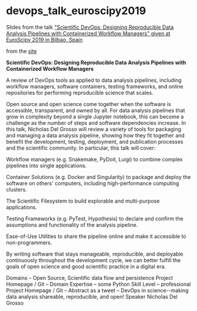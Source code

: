 # devops_talk_euroscipy2019
Slides from the talk ["Scientific DevOps: Designing Reproducible Data Analysis Pipelines with Containerized Workflow Managers" given at EuroScipy 2019 in Bilbao, Spain](https://www.youtube.com/watch?v=VldeBnFQ-Y8)

from the [site](https://pretalx.com/euroscipy-2019/talk/QVCFGE/)

**Scientific DevOps: Designing Reproducible Data Analysis Pipelines with Containerized Workflow Managers**

A review of DevOps tools as applied to data analysis pipelines, including workflow managers, software containers, testing frameworks, and online repositories for performing reproducible science that scales.

Open source and open science come together when the software is accessible, transparent, and owned by all. For data analysis pipelines that grow in complexity beyond a single Jupyter notebook, this can become a challenge as the number of steps and software dependencies increase. In this talk, Nicholas Del Grosso will review a variety of tools for packaging and managing a data analysis pipeline, showing how they fit together and benefit the development, testing, deployment, and publication processes and the scientific community. In particular, this talk will cover:

Workflow managers (e.g. Snakemake, PyDoit, Luigi) to combine complex pipelines into single applications.

Container Solutions (e.g. Docker and Singularity) to package and deploy the software on others' computers, including high-performance computing clusters.

The Scientific Filesystem to build explorable and multi-purpose applications.

Testing Frameworks (e.g. PyTest, Hypothesis) to declare and confirm the assumptions and functionality of the analysis pipeline.

Ease-of-Use Utilities to share the pipeline online and make it accessible to non-programmers.

By writing software that stays manageable, reproducible, and deployable continuously throughout the development cycle, we can better fulfill the goals of open science and good scientific practice in a digital era.

Domains – Open Source, Scientific data flow and persistence Project Homepage / Git – Domain Expertise – some Python Skill Level – professional Project Homepage / Git – Abstract as a tweet – DevOps in science--making data analysis shareable, reproducible, and open!
Speaker
Nicholas Del Grosso
